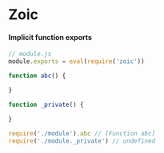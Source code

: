 # Zoic
#### Implicit function exports

```js
// module.js
module.exports = eval(require('zoic'))

function abc() {

}

function _private() {

}
```

```js
require('./module').abc // [Function abc]
require('./module._private') // undefined
```
